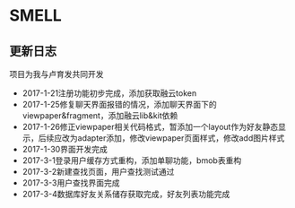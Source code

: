 # SMELL
## 更新日志
项目为我与卢育发共同开发
* 2017-1-21注册功能初步完成，添加获取融云token
* 2017-1-25修复聊天界面报错的情况，添加聊天界面下的viewpaper&fragment，添加融云lib&kit依赖
* 2017-1-26修正viewpaper相关代码格式，暂添加一个layout作为好友静态显示，后续应改为adapter添加，修改viewpaper页面样式，修改add图片样式
* 2017-1-30界面开发完成
* 2017-3-1登录用户缓存方式重构，添加单聊功能，bmob表重构
* 2017-3-2新建查找页面，用户查找测试通过
* 2017-3-3用户查找界面完成
* 2017-3-4数据库好友关系储存获取完成，好友列表功能完成